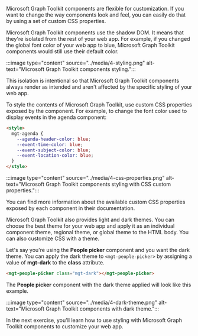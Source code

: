 Microsoft Graph Toolkit components are flexible for customization. If you want to change the way components look and feel, you can easily do that by using a set of custom CSS properties.

Microsoft Graph Toolkit components use the shadow DOM. It means that they're isolated from the rest of your web app. For example, if you changed the global font color of your web app to blue, Microsoft Graph Toolkit components would still use their default color.

:::image type="content" source="../media/4-styling.png" alt-text="Microsoft Graph Toolkit components styling.":::

This isolation is intentional so that Microsoft Graph Toolkit components always render as intended and aren't affected by the specific styling of your web app.

To style the contents of Microsoft Graph Toolkit, use custom CSS properties exposed by the component. For example, to change the font color used to display events in the agenda component:

```html
<style>
  mgt-agenda {
    --agenda-header-color: blue;
    --event-time-color: blue;
    --event-subject-color: blue;
    --event-location-color: blue;
  }
</style>

```
:::image type="content" source="../media/4-css-properties.png" alt-text="Microsoft Graph Toolkit components styling with CSS custom properties.":::

You can find more information about the available custom CSS properties exposed by each component in their documentation.

Microsoft Graph Toolkit also provides light and dark themes. You can choose the best theme for your web app and apply it as an individual component theme, regional theme, or global theme to the HTML body. You can also customize CSS with a theme.

Let's say you're using the **People picker** component and you want the dark theme. You can apply the dark theme to `<mgt-people-picker>` by assigning a value of **mgt-dark** to the **class** attribute.

```html
<mgt-people-picker class="mgt-dark"></mgt-people-picker>
```

The **People picker** component with the dark theme applied will look like this example.

:::image type="content" source="../media/4-dark-theme.png" alt-text="Microsoft Graph Toolkit components with dark theme.":::

In the next exercise, you'll learn how to use styling with Microsoft Graph Toolkit components to customize your web app.
